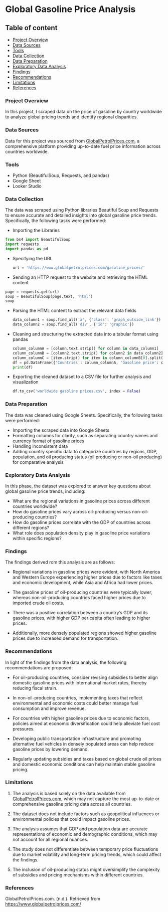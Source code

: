 # Global Gasoline Price Analysis


## Table of content

- [Project Overview](#project-overview)
- [Data Sources](#data-sources)
- [Tools](#tools)
- [Data Collection](#data-collection)
- [Data Preparation](#data-preparation)
- [Exploratory Data Analysis](#exploratory-data-analysis)
- [Findings](#findings)
- [Recommendations](#recommendations)
- [Limitations](#limitations)
- [References](#references)



### Project Overview
In this project, I scraped data on the price of gasoline by country worldwide to analyze global pricing trends and identify regional disparities.




### Data Sources
Data for this project was sourced from  [GlobalPetrolPrices.com](https://www.globalpetrolprices.com/), a comprehensive platform providing up-to-date fuel price information across countries worldwide. 




### Tools 
- Python (BeautifulSoup, Requests, and pandas) 
- Google Sheet
- Looker Studio




### Data Collection
The data was scraped using Python libraries Beautiful Soup and Requests to ensure accurate and detailed insights into global gasoline price trends. Specifically, the following tasks were performed: 
- Importing the Libraries
```python 3
from bs4 import BeautifulSoup
import requests
import pandas as pd
```

- Specifying the URL
  ```python 3
  url = 'https://www.globalpetrolprices.com/gasoline_prices/'
  ```

- Sending an HTTP request to the website and retrieving the HTML content

```python 3
page = requests.get(url)
soup = BeautifulSoup(page.text, 'html')
soup
```

- Parsing the HTML content to extract the relevant data fields

  ```python 3
  data_column1 = soup.find_all('a', {'class': 'graph_outside_link'})
  data_column2 = soup.find_all('div', {'id': 'graphic'})
  ```
  
- Cleaning and structuring the extracted data into a tabular format using pandas

  ``` python 3
  column_columnA = [column.text.strip() for column in data_column1]
  column_columnB = [column2.text.strip() for column2 in data_column2]
  column_columnC = [item.strip() for item in column_columnB[0].split('\n\n')]
  df = pd.DataFrame({'Countries': column_columnA, 'Gasoline price': column_columnC})
  print(df)
  ```
- Exporting the cleaned dataset to a CSV file for further analysis and visualization
  ``` python 3
  df.to_csv('worldwide gasoline prices.csv', index = False)
  ```



### Data Preparation
The data was cleaned using Google Sheets. Specifically, the following tasks were performed:

- Importing the scraped data into Google Sheets
- Formatting columns for clarity, such as separating country names and currency format of gasoline prices
- Handling inconsistent data
- Adding country specific data to categorize countries by regions, GDP, population, and oil producing status (oil producing or non-oil producing) for comparative analysis



 ### Exploratory Data Analysis
  
In this phase, the dataset was explored to answer key questions about global gasoline price trends, including:
- What are the regional variations in gasoline prices across different countries worldwide?
- How do gasoline prices vary across oil-producing versus non-oil-producing countries?
- How do gasoline prices correlate with the GDP of countries across different regions?
- What role does population density play in gasoline price variations within specific regions?



### Findings
The findings derived rom this analysis are as follows:

- Regional variations in gasoline prices were evident, with North America and Western Europe experiencing higher prices due to factors like taxes and economic development, while Asia and Africa had lower prices.

- The gasoline prices of oil-producing countries were typically lower, whereas non-oil-producing countries faced higher prices due to imported crude oil costs.

- There was a positive correlation between a country’s GDP and its gasoline prices, with higher GDP per capita often leading to higher prices.

- Additionally, more densely populated regions showed higher gasoline prices due to increased demand for transportation.



### Recommendations 
In light of the findings from the data analysis, the following recommendations are proposed:
- For oil-producing countries, consider revising subsidies to better align domestic gasoline prices with international market rates, thereby reducing fiscal strain.

- In non-oil-producing countries, implementing taxes that reflect environmental and economic costs could better manage fuel consumption and improve revenue.

- For countries with higher gasoline prices due to economic factors, policies aimed at economic diversification could help alleviate fuel cost pressures.

- Developing public transportation infrastructure and promoting alternative fuel vehicles in densely populated areas can help reduce gasoline prices by lowering demand.

- Regularly updating subsidies and taxes based on global crude oil prices and domestic economic conditions can help maintain stable gasoline pricing.



### Limitations 

1. The analysis is based solely on the data available from [GlobalPetrolPrices.com](https://www.globalpetrolprices.com/), which may not capture the most up-to-date or comprehensive gasoline pricing data across all countries.
   
2. The dataset does not include factors such as geopolitical influences or environmental policies that could impact gasoline prices.
   
3. The analysis assumes that GDP and population data are accurate representations of economic and demographic conditions, which may not account for all regional nuances.
   
4. The study does not differentiate between temporary price fluctuations due to market volatility and long-term pricing trends, which could affect the findings.
   
5. The inclusion of oil-producing status might oversimplify the complexity of subsidies and pricing mechanisms within different countries.



### References
GlobalPetrolPrices.com. (n.d.). Retrieved from https://www.globalpetrolprices.com/

